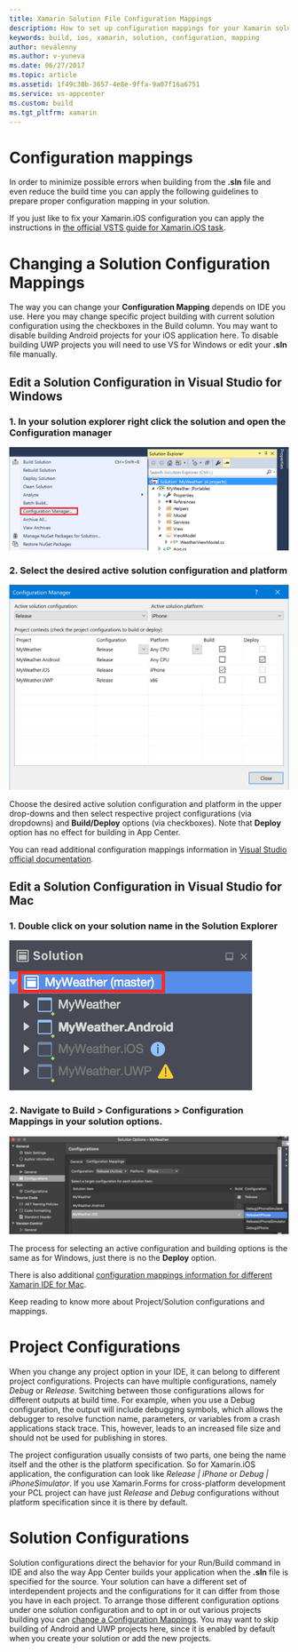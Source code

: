 ```yaml
---
title: Xamarin Solution File Configuration Mappings
description: How to set up configuration mappings for your Xamarin solution
keywords: build, ios, xamarin, solution, configuration, mapping
author: nevalenny
ms.author: v-yuneva
ms.date: 06/27/2017
ms.topic: article
ms.assetid: 1f49c30b-3657-4e8e-9ffa-9a07f16a6751
ms.service: vs-appcenter
ms.custom: build
ms.tgt_pltfrm: xamarin
---
```


# Configuration mappings
In order to minimize possible errors when building from the **.sln** file and even reduce the build time you can apply the following guidelines to prepare proper configuration mapping in your solution.

If you just like to fix your Xamarin.iOS configuration you can apply the instructions in [the official VSTS guide for Xamarin.iOS task](https://www.visualstudio.com/ru-ru/docs/build/apps/mobile/xamarin#configure-the-solution-for-ios-release).

# Changing a Solution Configuration Mappings
The way you can change your **Configuration Mapping** depends on IDE you use. Here you may change specific project building with current solution configuration using the checkboxes in the Build column. You may want to disable building Android projects for your iOS application here. To disable building UWP projects you will need to use VS for Windows or edit your **.sln** file manually.

## Edit a Solution Configuration in Visual Studio for **Windows**
### 1. In your solution explorer right click the solution and open the **Configuration manager**
![Visual Studio for Windows Solution Explorer](images/vswindows-solution-explorer.png)

### 2. Select the desired active solution configuration and platform
![Visual Studio for Windows Configuration Manager General View](images/vswindows-configuration-manager.png)

Choose the desired active solution configuration and platform in the upper drop-downs and then select respective project configurations (via dropdowns) and **Build/Deploy** options (via checkboxes). Note that **Deploy** option has no effect for building in App Center. 

You can read additional configuration mappings information in [Visual Studio official documentation](https://docs.microsoft.com/en-us/visualstudio/extensibility/internals/configuration-options-overview).

## Edit a Solution Configuration in Visual Studio for **Mac**
### 1. Double click on your solution name in the **Solution Explorer**
![Visual Studio for Mac Solution Explorer](images/vsmac-solution-explorer.png)

### 2. Navigate to **Build > Configurations > Configuration Mappings** in your solution options.

![Visual Studio for Mac Solution Configurations Mappings](images/vsmac-solution-configurations-mappings.png)

The process for selecting an active configuration and building options is the same as for Windows, just there is no the **Deploy** option.

There is also additional [configuration mappings information for different Xamarin IDE for Mac](https://developer.xamarin.com/guides/cross-platform/xamarin-studio/projects-and-solutions/#Solution_Configurations).

Keep reading to know more about Project/Solution configurations and mappings.

# Project Configurations
When you change any project option in your IDE, it can belong to different project configurations. Projects can have multiple configurations, namely *Debug* or *Release*. Switching between those configurations allows for different outputs at build time. For example, when you use a Debug configuration, the output will include debugging symbols, which allows the debugger to resolve function name, parameters, or variables from a crash applications stack trace. This, however, leads to an increased file size and should not be used for publishing in stores.

The project configuration usually consists of two parts, one being the name itself and the other is the platform specification. So for Xamarin.iOS application, the configuration can look like *Release | iPhone* or *Debug | iPhoneSimulator*. If you use Xamarin.Forms for cross-platform development your PCL project can have just *Release* and *Debug* configurations without platform specification since it is there by default.

# Solution Configurations
Solution configurations direct the behavior for your Run/Build command in IDE and also the way App Center builds your application when the **.sln** file is specified for the source. Your solution can have a different set of interdependent projects and the configurations for it can differ from those you have in each project. To arrange those different configuration options under one solution configuration and to opt in or out various projects building you can [change a Configuration Mappings](#changing-a-solution-configuration-mappings). You may want to skip building of Android and UWP projects here, since it is enabled by default when you create your solution or add the new projects.